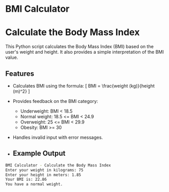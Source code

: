 # BMI Calculator
# Calculate the Body Mass Index

This Python script calculates the Body Mass Index (BMI) based on the user's weight and height. It also provides a simple interpretation of the BMI value.

## Features

- Calculates BMI using the formula: 
  \[
  BMI = \frac{weight (kg)}{height (m)^2}
  \]
- Provides feedback on the BMI category:
  - Underweight: BMI < 18.5
  - Normal weight: 18.5 <= BMI < 24.9
  - Overweight: 25 <= BMI < 29.9
  - Obesity: BMI >= 30
- Handles invalid input with error messages.

- ## Example Output
```bash
BMI Calculator - Calculate the Body Mass Index
Enter your weight in kilograms: 75
Enter your height in meters: 1.85
Your BMI is: 22.86
You have a normal weight.
```
